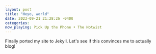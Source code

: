 ```yaml
---
layout: post
title: "Heyo, world"
date: 2023-09-21 21:28:26 -0400
categories: 
now_playing: Pick Up the Phone • The Notwist
---
```

Finally ported my site to Jekyll. Let's see if this convinces me to actually blog!
